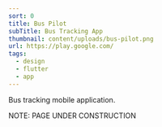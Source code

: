 ```yaml
---
sort: 0
title: Bus Pilot
subTitle: Bus Tracking App
thumbnail: content/uploads/bus-pilot.png
url: https://play.google.com/
tags:
  - design
  - flutter
  - app
---
```


Bus tracking mobile application.

NOTE: PAGE UNDER CONSTRUCTION
